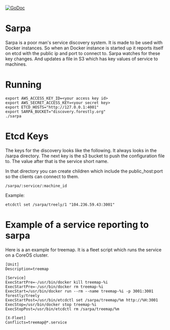 [![GoDoc](https://godoc.org/github.com/abhiyerra/sarpa/client?status.svg)](https://godoc.org/github.com/abhiyerra/sarpa/client)

# Sarpa

Sarpa is a poor man's service discovery system. It is made to be used
with Docker instances. So when an Docker instance is started up it
reports itself on etcd with the public ip and port to connect
to. Sarpa watches for these key changes. And updates a file in S3
which has key values of service to machines.

# Running

    export AWS_ACCESS_KEY_ID=<your access key id>
    export AWS_SECRET_ACCESS_KEY=<your secret key>
    export ETCD_HOSTS="http://127.0.0.1:4001"
    export SARPA_BUCKET="discovery.forestly.org"
    ./sarpa

# Etcd Keys

The keys for the discovery looks like the following. It always looks
in the /sarpa directory. The next key is the s3 bucket to push the
configuration file to. The value after that is the service short name.

In that directory you can create children which include the public_host:port
so the clients can connect to them.

    /sarpa/:service/:machine_id

Example:

    etcdctl set /sarpa/treely/1 "104.236.59.43:3001"

# Example of a service reporting to sarpa

Here is a an example for treemap. It is a fleet script which runs the
service on a CoreOS cluster.

    [Unit]
    Description=treemap

    [Service]
    ExecStartPre=-/usr/bin/docker kill treemap-%i
    ExecStartPre=-/usr/bin/docker rm treemap-%i
    ExecStart=/usr/bin/docker run --rm --name treemap-%i -p 3001:3001 forestly/treely
    ExecStartPost=/usr/bin/etcdctl set /sarpa/treemap/%m http://%H:3001
    ExecStop=/usr/bin/docker stop treemap-%i
    ExecStopPost=/usr/bin/etcdctl rm /sarpa/treemap/%m

    [X-Fleet]
    Conflicts=treemap@*.service
